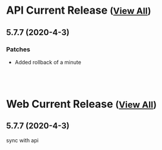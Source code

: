 
# API Current Release <small>([View All](/API.md))</small>
## 5.7.7 (2020-4-3)
### Patches 

- Added rollback of a minute

<br><br>
# Web Current Release <small>([View All](/Web.md))</small>
## 5.7.7 (2020-4-3)
sync with api

  